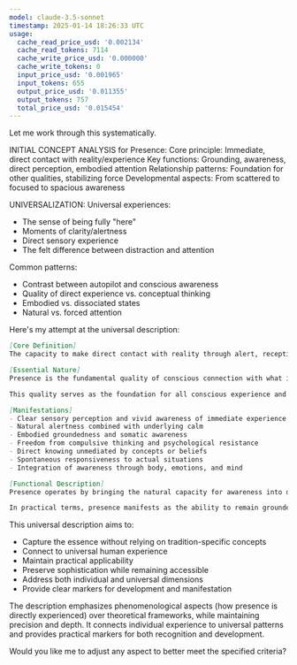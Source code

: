 ```yaml
---
model: claude-3.5-sonnet
timestamp: 2025-01-14 18:26:33 UTC
usage:
  cache_read_price_usd: '0.002134'
  cache_read_tokens: 7114
  cache_write_price_usd: '0.000000'
  cache_write_tokens: 0
  input_price_usd: '0.001965'
  input_tokens: 655
  output_price_usd: '0.011355'
  output_tokens: 757
  total_price_usd: '0.015454'
---
```


Let me work through this systematically.

INITIAL CONCEPT ANALYSIS for Presence:
Core principle: Immediate, direct contact with reality/experience
Key functions: Grounding, awareness, direct perception, embodied attention
Relationship patterns: Foundation for other qualities, stabilizing force
Developmental aspects: From scattered to focused to spacious awareness

UNIVERSALIZATION:
Universal experiences: 
- The sense of being fully "here"
- Moments of clarity/alertness
- Direct sensory experience
- The felt difference between distraction and attention

Common patterns:
- Contrast between autopilot and conscious awareness
- Quality of direct experience vs. conceptual thinking
- Embodied vs. dissociated states
- Natural vs. forced attention

Here's my attempt at the universal description:

```markdown
[Core Definition]
The capacity to make direct contact with reality through alert, receptive awareness that is both focused and spacious. It manifests as a natural state of being fully available to current experience, characterized by clarity, groundedness, and immediacy of perception, free from conceptual overlays or psychological distancing.

[Essential Nature]
Presence is the fundamental quality of conscious connection with what is actually happening, as it happens. It represents the mind's natural ability to be clear, alert, and receptive rather than scattered, dull, or resistant. Unlike ordinary attention, which can be forced or tense, presence has a natural, effortless quality that combines alertness with relaxation, focus with spaciousness.

This quality serves as the foundation for all conscious experience and development, providing the ground from which other capacities can emerge and flourish. It manifests as a felt sense of being fully "here," characterized by direct perception, embodied awareness, and intimate contact with reality.

[Manifestations]
- Clear sensory perception and vivid awareness of immediate experience
- Natural alertness combined with underlying calm
- Embodied groundedness and somatic awareness
- Freedom from compulsive thinking and psychological resistance
- Direct knowing unmediated by concepts or beliefs
- Spontaneous responsiveness to actual situations
- Integration of awareness through body, emotions, and mind

[Functional Description]
Presence operates by bringing the natural capacity for awareness into direct contact with experience, bypassing the habitual layers of conceptual thinking, emotional reactivity, and psychological patterning. It functions through a combination of alertness and receptivity, allowing direct perception while maintaining spacious awareness. This creates a foundation of clarity and stability from which other qualities and capacities can naturally emerge.

In practical terms, presence manifests as the ability to remain grounded and aware in varying circumstances, whether pleasant or challenging. It enables clear perception, wise action, and authentic response rather than automatic reaction. This quality develops through regular practice of conscious awareness in daily life, gradually becoming more stable and natural, leading to increased clarity, effectiveness, and well-being in all areas of life.
```

This universal description aims to:
- Capture the essence without relying on tradition-specific concepts
- Connect to universal human experience
- Maintain practical applicability
- Preserve sophistication while remaining accessible
- Address both individual and universal dimensions
- Provide clear markers for development and manifestation

The description emphasizes phenomenological aspects (how presence is directly experienced) over theoretical frameworks, while maintaining precision and depth. It connects individual experience to universal patterns and provides practical markers for both recognition and development.

Would you like me to adjust any aspect to better meet the specified criteria?